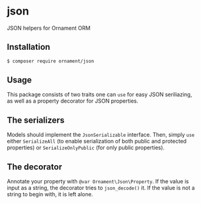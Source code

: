 # json
JSON helpers for Ornament ORM

## Installation
```sh
$ composer require ornament/json
```

## Usage
This package consists of two traits one can `use` for easy JSON seriliazing, as
well as a property decorator for JSON properties.

## The serializers
Models should implement the `JsonSerializable` interface. Then, simply `use`
either `SerializeAll` (to enable serialization of both public and protected
properties) or `SerializeOnlyPublic` (for only public properties).

## The decorator
Annotate your property with `@var Ornament\Json\Property`. If the value is
input as a string, the decorator tries to `json_decode()` it. If the value is
not a string to begin with, it is left alone.

